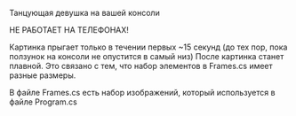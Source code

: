 Танцующая девушка на вашей консоли

НЕ РАБОТАЕТ НА ТЕЛЕФОНАХ!

Картинка прыгает только в течении первых ~15 секунд (до тех пор, пока ползунок на консоли не опустится в самый низ)
После картинка станет плавной.
Это связано с тем, что набор элементов в Frames.cs имеет разные размеры.

В файле Frames.cs есть набор изображений, который используется в файле Program.cs
